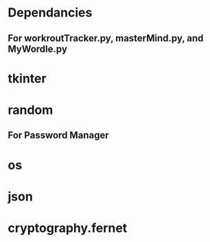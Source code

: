 Dependancies
================

## For workroutTracker.py, masterMind.py, and MyWordle.py
# tkinter
# random

## For Password Manager
# os
# json
# cryptography.fernet